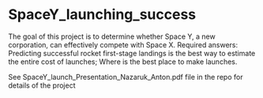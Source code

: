 # SpaceY_launching_success
The goal of this project is to determine whether Space Y, a new corporation, can effectively compete with Space X.  Required answers: Predicting successful rocket first-stage landings is the best way to estimate the entire cost of launches; Where is the best place to make launches.

See SpaceY_launch_Presentation_Nazaruk_Anton.pdf file in the repo for details of the project

